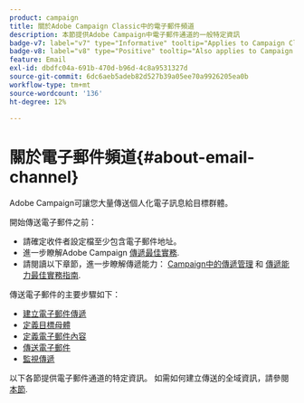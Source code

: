 ```yaml
---
product: campaign
title: 關於Adobe Campaign Classic中的電子郵件頻道
description: 本節提供Adobe Campaign中電子郵件通道的一般特定資訊
badge-v7: label="v7" type="Informative" tooltip="Applies to Campaign Classic v7"
badge-v8: label="v8" type="Positive" tooltip="Also applies to Campaign v8"
feature: Email
exl-id: dbdfc04a-691b-470d-b96d-4c8a9531327d
source-git-commit: 6dc6aeb5adeb82d527b39a05ee70a9926205ea0b
workflow-type: tm+mt
source-wordcount: '136'
ht-degree: 12%

---
```


# 關於電子郵件頻道{#about-email-channel}



Adobe Campaign可讓您大量傳送個人化電子訊息給目標群體。

開始傳送電子郵件之前：

* 請確定收件者設定檔至少包含電子郵件地址。
* 進一步瞭解Adobe Campaign [傳遞最佳實務](delivery-best-practices.md).
* 請閱讀以下章節，進一步瞭解傳遞能力： [Campaign中的傳遞管理](about-deliverability.md) 和 [傳遞能力最佳實務指南](https://experienceleague.adobe.com/docs/deliverability-learn/deliverability-best-practice-guide/introduction.html?lang=zh-Hant).

傳送電子郵件的主要步驟如下：

* [建立電子郵件傳遞](creating-an-email-delivery.md)
* [定義目標母體](steps-defining-the-target-population.md)
* [定義電子郵件內容](defining-the-email-content.md)
* [傳送電子郵件](sending-messages.md)
* [監視傳遞](about-delivery-monitoring.md)

以下各節提供電子郵件通道的特定資訊。 如需如何建立傳送的全域資訊，請參閱 [本節](steps-about-delivery-creation-steps.md).
